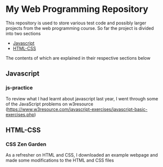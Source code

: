 # My Web Programming Repository 
This repository is used to store various test code and possibly larger projects from the web programming course. So far the project is divided into two sections 
* [Javascript](#javascript)
* [HTML-CSS](#html-css)

The contents of which are explained in their respective sections below 

## Javascript 
### js-practice
To review what I had learnt about javascript last year, I went through some of the JavaScript problems on w3resource (https://www.w3resource.com/javascript-exercises/javascript-basic-exercises.php)

## HTML-CSS
### CSS Zen Garden 
As a refresher on HTML and CSS, I downloaded an example webpage and made some modifications to the HTML and CSS files 



